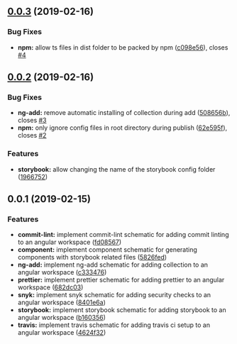 ## [0.0.3](https://github.com/pascaliske/schematics/compare/v0.0.2...v0.0.3) (2019-02-16)


### Bug Fixes

* **npm:** allow ts files in dist folder to be packed by npm ([c098e56](https://github.com/pascaliske/schematics/commit/c098e56)), closes [#4](https://github.com/pascaliske/schematics/issues/4)



## [0.0.2](https://github.com/pascaliske/schematics/compare/v0.0.1...v0.0.2) (2019-02-16)


### Bug Fixes

* **ng-add:** remove automatic installing of collection during add ([508656b](https://github.com/pascaliske/schematics/commit/508656b)), closes [#3](https://github.com/pascaliske/schematics/issues/3)
* **npm:** only ignore config files in root directory during publish ([62e595f](https://github.com/pascaliske/schematics/commit/62e595f)), closes [#2](https://github.com/pascaliske/schematics/issues/2)


### Features

* **storybook:** allow changing the name of the storybook config folder ([1966752](https://github.com/pascaliske/schematics/commit/1966752))



## 0.0.1 (2019-02-15)


### Features

* **commit-lint:** implement commit-lint schematic for adding commit linting to an angular workspace ([fd08567](https://github.com/pascaliske/schematics/commit/fd08567))
* **component:** implement component schematic for generating components with storybook related files ([5826fed](https://github.com/pascaliske/schematics/commit/5826fed))
* **ng-add:** implement ng-add schematic for adding collection to an angular workspace ([c333476](https://github.com/pascaliske/schematics/commit/c333476))
* **prettier:** implement prettier schematic for adding prettier to an angular workspace ([682dc03](https://github.com/pascaliske/schematics/commit/682dc03))
* **snyk:** implement snyk schematic for adding security checks to an angular workspace ([8401e6a](https://github.com/pascaliske/schematics/commit/8401e6a))
* **storybook:** implement storybook schematic for adding storybook to an angular workspace ([b160356](https://github.com/pascaliske/schematics/commit/b160356))
* **travis:** implement travis schematic for adding travis ci setup to an angular workspace ([4624f32](https://github.com/pascaliske/schematics/commit/4624f32))




